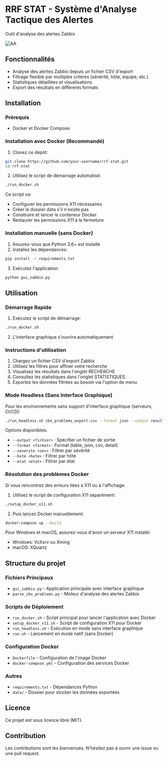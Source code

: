 # RRF STAT - Système d'Analyse Tactique des Alertes

Outil d'analyse des alertes Zabbix 

![AA](https://github.com/user-attachments/assets/a54ff99e-6399-49fb-bdbe-964993c22cc6)



## Fonctionnalités

- Analyse des alertes Zabbix depuis un fichier CSV d'export
- Filtrage flexible par multiples critères (sévérité, hôte, équipe, etc.)
- Statistiques détaillées et visualisations
- Export des résultats en différents formats

## Installation

### Prérequis

- Docker et Docker Compose

### Installation avec Docker (Recommandé)

1. Clonez ce dépôt:
```bash
git clone https://github.com/your-username/rrf-stat.git
cd rrf-stat
```

2. Utilisez le script de démarrage automatisé:
```bash
./run_docker.sh
```

Ce script va:
- Configurer les permissions X11 nécessaires
- Créer le dossier data s'il n'existe pas
- Construire et lancer le conteneur Docker
- Restaurer les permissions X11 à la fermeture

### Installation manuelle (sans Docker)

1. Assurez-vous que Python 3.6+ est installé
2. Installez les dépendances:
```bash
pip install -r requirements.txt
```
3. Exécutez l'application:
```bash
python gui_zabbix.py
```

## Utilisation

### Démarrage Rapide

1. Exécutez le script de démarrage:
```bash
./run_docker.sh
```

2. L'interface graphique s'ouvrira automatiquement

### Instructions d'utilisation

1. Chargez un fichier CSV d'export Zabbix
2. Utilisez les filtres pour affiner votre recherche
3. Visualisez les résultats dans l'onglet RECHERCHE
4. Consultez les statistiques dans l'onglet STATISTIQUES
5. Exportez les données filtrées au besoin via l'option de menu

### Mode Headless (Sans Interface Graphique)

Pour les environnements sans support d'interface graphique (serveurs, CI/CD):

```bash
./run_headless.sh zbx_problems_export.csv --format json --output resultat.json
```

Options disponibles:
- `--output <fichier>` : Spécifier un fichier de sortie
- `--format <format>` : Format (table, json, csv, detail)
- `--severite <sev>` : Filtrer par sévérité
- `--hote <hote>` : Filtrer par hôte
- `--etat <etat>` : Filtrer par état

### Résolution des problèmes Docker

Si vous rencontrez des erreurs liées à X11 ou à l'affichage:

1. Utilisez le script de configuration X11 séparément:
```bash
./setup_docker_x11.sh
```

2. Puis lancez Docker manuellement:
```bash
docker-compose up --build
```

Pour Windows et macOS, assurez-vous d'avoir un serveur X11 installé:
- Windows: VcXsrv ou Xming
- macOS: XQuartz

## Structure du projet

### Fichiers Principaux
- `gui_zabbix.py` - Application principale avec interface graphique
- `parse_zbx_problems.py` - Moteur d'analyse des alertes Zabbix

### Scripts de Déploiement
- `run_docker.sh` - Script principal pour lancer l'application avec Docker
- `setup_docker_x11.sh` - Script de configuration X11 pour Docker
- `run_headless.sh` - Exécution en mode sans interface graphique
- `run.sh` - Lancement en mode natif (sans Docker)

### Configuration Docker
- `Dockerfile` - Configuration de l'image Docker
- `docker-compose.yml` - Configuration des services Docker

### Autres
- `requirements.txt` - Dépendances Python
- `data/` - Dossier pour stocker les données exportées


## Licence

Ce projet est sous licence libre (MIT).

## Contribution

Les contributions sont les bienvenues. N'hésitez pas à ouvrir une issue ou une pull request.
